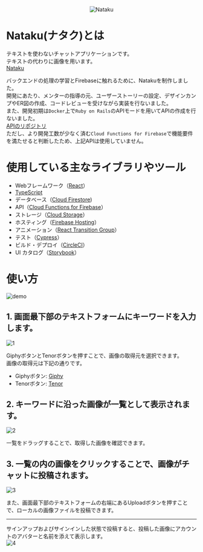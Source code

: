<div align="center">
<img src="https://user-images.githubusercontent.com/48976713/86219488-3f186d80-bbbd-11ea-8830-04b9c838d19a.png" alt="Nataku" title="Nataku">
</div>

# Nataku(ナタク)とは
テキストを使わないチャットアプリケーションです。  
テキストの代わりに画像を用います。  
[Nataku](https://nataku.cloud)

バックエンドの処理の学習とFirebaseに触れるために、Natakuを制作しました。  
開発にあたり、メンターの指導の元、ユーザーストーリーの設定、デザインカンプやER図の作成、コードレビューを受けながら実装を行ないました。  
また、開発初期は```Docker```上で```Ruby on Rails```のAPIモードを用いてAPIの作成を行ないました。  
[APIのリポジトリ](https://github.com/Sakaki-Ya/nataku-api)  
ただし、より開発工数が少なく済む```Cloud Functions for Firebase```で機能要件を満たせると判断したため、上記APIは使用していません。

# 使用している主なライブラリやツール
- Webフレームワーク（[React](https://ja.reactjs.org/docs/getting-started.html)）
- [TypeScript](https://www.typescriptlang.org/)
- データベース（[Cloud Firestore](https://firebase.google.com/docs/firestore?hl=ja))
- API（[Cloud Functions for Firebase](https://firebase.google.com/docs/functions?hl=ja)）
- ストレージ（[Cloud Storage](https://firebase.google.com/docs/storage?hl=ja)）
- ホスティング（[Firebase Hosting](https://firebase.google.com/docs/hosting?hl=ja)）
- アニメーション（[React Transition Group](https://reactcommunity.org/react-transition-group/)）
- テスト（[Cypress](https://www.cypress.io)）
- ビルド・デプロイ（[CircleCI](https://circleci.com)）
- UI カタログ（[Storybook](https://storybook.js.org)）

# 使い方
![demo](https://user-images.githubusercontent.com/48976713/86241223-80b91080-bbdd-11ea-8215-92efa02107ee.gif)

## 1. 画面最下部のテキストフォームにキーワードを入力します。
![1](https://user-images.githubusercontent.com/48976713/86224692-2cedfd80-bbc4-11ea-966b-43e588ca40ab.jpg)

GiphyボタンとTenorボタンを押すことで、画像の取得元を選択できます。  
画像の取得元は下記の通りです。
- Giphyボタン: [Giphy](https://giphy.com/)
- Tenorボタン: [Tenor](https://tenor.com/)

## 2. キーワードに沿った画像が一覧として表示されます。
![2](https://user-images.githubusercontent.com/48976713/86224691-2bbcd080-bbc4-11ea-971f-5f9795c5b8a5.jpg)

一覧をドラッグすることで、取得した画像を確認できます。

## 3. 一覧の内の画像をクリックすることで、画像がチャットに投稿されます。
![3](https://user-images.githubusercontent.com/48976713/86224687-2a8ba380-bbc4-11ea-9050-e5317a025343.jpg)

また、画面最下部のテキストフォームの右端にあるUploadボタンを押すことで、ローカルの画像ファイルを投稿できます。

---

サインアップおよびサインインした状態で投稿すると、投稿した画像にアカウントのアバターと名前を添えて表示します。  
![4](https://user-images.githubusercontent.com/48976713/86226157-34aea180-bbc6-11ea-9410-7940c4416816.jpg)
